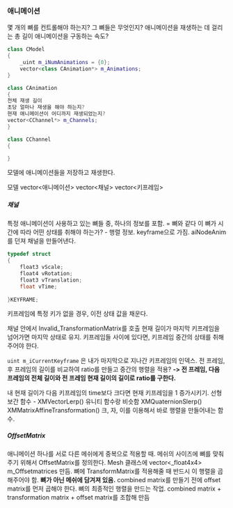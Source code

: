 ### 애니메이션
몇 개의 뼈를 컨트롤해야 하는지? 그 뼈들은 무엇인지?
애니메이션을 재생하는 데 걸리는 총 길이
애니메이션을 구동하는 속도?

``` cpp
class CModel
{
	_uint m_iNumAnimations = {0};
	vector<class CAnimation*> m_Animations;
}

class CAnimation
{
전체 재생 길이
초당 얼마나 재생을 해야 하는지?
현재 애니메이션이 어디까지 재생되었는지?
vector<CChannel*> m_Channels;
}

class CChannel
{

}
```
모델에 애니메이션들을 저장하고 재생한다.

모델
	vector<애니메이션>
		vector<채널>
			vector<키프레임>
##### 채널
특정 애니메이션이 사용하고 있는 뼈들 중, 하나의 정보를 포함. = 뼈와 같다
이 뼈가 시간에 따라 어떤 상태를 취해야 하는가? - 행렬 정보. keyframe으로 가짐.
aiNodeAnim를 던져 채널을 만들어낸다.

``` cpp
typedef struct
{
	float3 vScale;
	float4 vRotation;
	float3 vTranslation;
	float vTime;
	
}KEYFRAME;
```


키프레임에 특정 키가 없을 경우, 이전 상태 값을 채운다.

채널 안에서 Invalid_TransformationMatrix를 호출
현재 길이가 마지막 키프레임을 넘어가면 마지막 상태로 유지.
키프레임들 사이에 있다면, 키프레임 중간의 상태를 취해주어야 한다.

`uint m_iCurrentKeyframe` 은 내가 마지막으로 지나간 키프레임의 인덱스.
전 프레임, 후 프레임의 길이를 비교하여 ratio를 만들고 중간의 행렬을 적용?
**-> 전 프레임, 다음 프레임의 전체 길이와 전 프레임 현재 길이의 길이로 ratio를 구한다.**

내 현재 길이가 다음 키프레임의 time보다 크다면 현재 키프레임을 1 증가시키기.
선형보간 함수 - XMVectorLerp() 유니티 함수랑 비슷함
XMQuaternionSlerp()
XMMatrixAffineTransformation() 크, 자, 이를 이용해서 바로 행렬을 만들어내는 함수.

##### OffsetMatrix
애니메이션 하나를 서로 다른 메쉬에게 중복으로 적용할 때. 메쉬의 사이즈에 뼈를 맞춰주기 위해서 OffsetMatrix를 정의한다.
Mesh 클래스에 vector<\_float4x4> m_Offsetmatrices 만듬. 뼈에 TransformMatrix를 적용해줄 때 반드시 이 행렬을 곱해주어야 함.
**뼈가 아닌 메쉬에 담겨져 있음.**
 combined matrix를 만들기 전에 offset matrix를 먼저 곱해야 한다.
 뼈의 최종적인 행렬을 만드는 작업.
 combined matrix + transformation matrix + offset matrix를 조합해 만듬